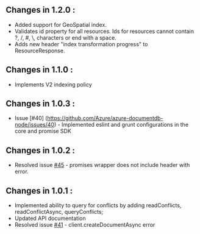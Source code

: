 ## Changes in 1.2.0 : ##

- Added support for GeoSpatial index.
- Validates id property for all resources. Ids for resources cannot contain ?, /, #, \\, characters or end with a space. 
- Adds new header "index transformation progress" to ResourceResponse.

## Changes in 1.1.0 : ##

- Implements V2 indexing policy

## Changes in 1.0.3 : ##

- Issue [#40] (https://github.com/Azure/azure-documentdb-node/issues/40) - Implemented eslint and grunt configurations in the core and promise SDK

## Changes in 1.0.2 : ##

- Resolved issue [#45](https://github.com/Azure/azure-documentdb-node/issues/45) - promises wrapper does not include header with error.

## Changes in 1.0.1 : ##

- Implemented ability to query for conflicts by adding readConflicts, readConflictAsync, queryConflicts;
- Updated API documentation
- Resolved issue [#41](https://github.com/Azure/azure-documentdb-node/issues/41) - client.createDocumentAsync error  

